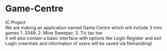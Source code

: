 # Game-Centre
IC Project\
We are making an application named Game Centre which will include 3 mini games 1. 2048, 2. Mine Sweeper, 3. Tic tac toe\
It will also contain a basic interface with options like LogIn Register and exit\
LogIn creentials and information of users will be saved via filehandling\
